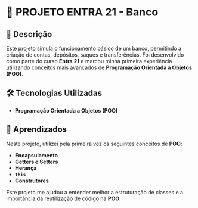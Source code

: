 # 🏦 PROJETO ENTRA 21 - Banco

## 📌 Descrição  
Este projeto simula o funcionamento básico de um banco, permitindo a criação de contas, depósitos, saques e transferências. Foi desenvolvido como parte do curso **Entra 21** e marcou minha primeira experiência utilizando conceitos mais avançados de **Programação Orientada a Objetos (POO)**.

## 🛠️ Tecnologias Utilizadas  
- **Programação Orientada a Objetos (POO)**  

## 📖 Aprendizados  
Neste projeto, utilizei pela primeira vez os seguintes conceitos de **POO**:  
- **Encapsulamento**
- **Getters e Setters** 
- **Herança**
- **`this`** 
- **Construtores**

Este projeto me ajudou a entender melhor a estruturação de classes e a importância da reutilização de código na **POO**.  
